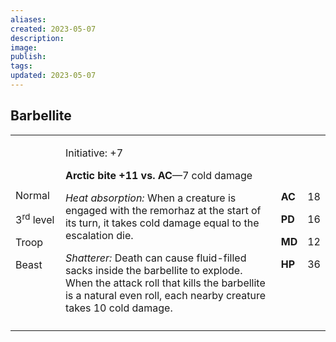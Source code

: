 ```yaml
---
aliases: 
created: 2023-05-07
description: 
image: 
publish: 
tags: 
updated: 2023-05-07
---
```


## Barbellite

<table>
<colgroup>
<col style="width: 16%" />
<col style="width: 72%" />
<col style="width: 5%" />
<col style="width: 5%" />
</colgroup>
<tbody>
<tr class="odd">
<td><p>Normal</p>
<p>3<sup>rd</sup> level</p>
<p>Troop</p>
<p>Beast</p></td>
<td><p>Initiative: +7</p>
<p><strong>Arctic bite +11 vs. AC</strong>—7 cold damage</p>
<p><em>Heat absorption:</em> When a creature is engaged with the
remorhaz at the start of its turn, it takes cold damage equal to the
escalation die.</p>
<p><em>Shatterer:</em> Death can cause fluid-filled sacks inside the
barbellite to explode. When the attack roll that kills the barbellite is
a natural even roll, each nearby creature takes 10 cold damage.</p></td>
<td><p><strong>AC</strong></p>
<p><strong>PD</strong></p>
<p><strong>MD</strong></p>
<p><strong>HP</strong></p></td>
<td><p>18</p>
<p>16</p>
<p>12</p>
<p>36</p></td>
</tr>
<tr class="even">
<td></td>
<td></td>
<td></td>
<td></td>
</tr>
</tbody>
</table>

